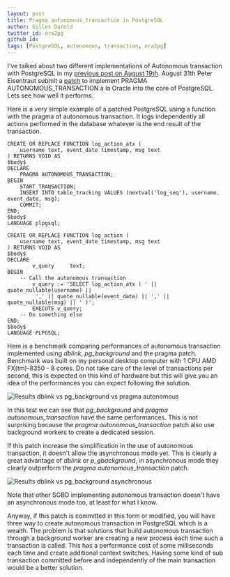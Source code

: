 ```yaml
---
layout: post
title: Pragma autonomous_transaction in PostgreSQL
author: Gilles Darold
twitter_id: ora2pg
github_id:
tags: [PostgreSQL, autonomous, transaction, ora2pg]
---
```


I've talked about two different implementations of Autonomous transaction
with PostgreSQL in my [previous post on August 19th](http://blog.dalibo.com/2016/08/19/Autonoumous_transactions_support_in_PostgreSQL.html). August 31th Peter Eisentraut submit
a [patch](https://www.postgresql.org/message-id/659a2fce-b6ee-06de-05c0-c8ed6a01979e@2ndquadrant.com) to implement PRAGMA AUTONOMOUS_TRANSACTION a la Oracle into the
core of PostgreSQL. Lets see how well it performs.

<!--MORE-->

Here is a very simple example of a patched PostgreSQL using a function
with the pragma of autonomous transaction. It logs independently all
actions performed in the database whatever is the end result of the
transaction.

```
CREATE OR REPLACE FUNCTION log_action_atx (
	username text, event_date timestamp, msg text
) RETURNS VOID AS
$body$
DECLARE
	PRAGMA AUTONOMOUS_TRANSACTION;
BEGIN
	START TRANSACTION;
	INSERT INTO table_tracking VALUES (nextval('log_seq'), username, event_date, msg);
	COMMIT;
END;
$body$
LANGUAGE plpgsql;

CREATE OR REPLACE FUNCTION log_action (
	username text, event_date timestamp, msg text
) RETURNS VOID AS
$body$
DECLARE
        v_query     text;
BEGIN
	-- Call the autonomous transaction
        v_query := 'SELECT log_action_atx ( ' || quote_nullable(username) ||
		 ',' || quote_nullable(event_date) || ',' || quote_nullable(msg) || ' )';
        EXECUTE v_query;
	-- Do something else
END;
$body$
LANGUAGE PLPGSQL;
```

Here is a benchmark comparing performances of autonomous transaction
implemented using *dblink*, *pg_background* and the pragma patch.
Benchmark was built on my personal desktop computer with 1 CPU
AMD FX(tm)-8350 - 8 cores. Do not take care of the level of transactions
per second, this is expected on this kind of hardware but this will give
you an idea of the performances you can expect following the solution.

<img src="http://blog.dalibo.com/assets/media/dblink_pg_background_pragma_autonomous.png" title="Results dblink vs pg_background vs pragma autonomous"/>

In this test we can see that *pg_background* and *pragma autonomous_transaction*
have the same performances. This is not surprising because the *pragma autonomous_transaction*
patch also use background workers to create a dedicated session.

If this patch increase the simplification in the use of autonomous transaction,
it doesn't allow the asynchronous mode yet. This is clearly a great advantage
of *dblink* or *p_gbackground*, in asynchronous mode they clearly outperform
the *pragma autonomous_transaction* patch.

<img src="http://blog.dalibo.com/assets/media/dblink_vs_pg_background_async2.png" title="Results dblink vs pg_background asynchronous"/>

Note that other SGBD implementing autonomous transaction doesn't have an
asynchronous mode too, at least for what I know.

Anyway, if this patch is committed in this form or modified, you will have
three way to create autonomous transaction in PostgreSQL which is a wealth.
The problem is that solutions that build autonomous transaction through a background worker
are creating a new process each time such a transaction is called. This
has a performance cost of some milliseconds each time and create additional
context switches. Having some kind of sub transaction committed before and
independently of the main transaction would be a better solution.

